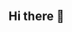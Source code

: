 ## Hi there 👋

<!--
**EdulimaBR/EdulimaBR** is a ✨ _special_ ✨ repository because its `README.md` (this file) appears on your GitHub profile.

Here are some ideas to get you started:
Estou estudando na Alura
Estou me desenvolvendo na linguagem JavaScript
Utilizo esse espaço para minha organização e compartilhamento dos meu projetos desenvolvidos
